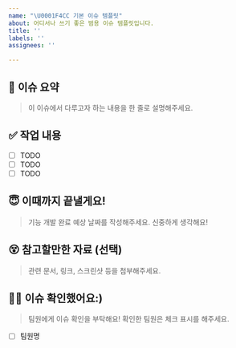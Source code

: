 ```yaml
---
name: "\U0001F4CC 기본 이슈 템플릿"
about: 어디서나 쓰기 좋은 범용 이슈 템플릿입니다.
title: ''
labels: ''
assignees: ''

---
```


## 🎯 이슈 요약  
> 이 이슈에서 다루고자 하는 내용을 한 줄로 설명해주세요.

## ✅ 작업 내용  
- [ ] TODO  
- [ ] TODO  
- [ ] TODO  

## 😇 이때까지 끝낼게요!
> 기능 개발 완료 예상 날짜를 작성해주세요. 신중하게 생각해요!

## 😵 참고할만한 자료 (선택)
> 관련 문서, 링크, 스크린샷 등을 첨부해주세요.

## 🙇‍♀️ 이슈 확인했어요:)  
> 팀원에게 이슈 확인을 부탁해요! 확인한 팀원은 체크 표시를 해주세요.  
- [ ] 팀원명
